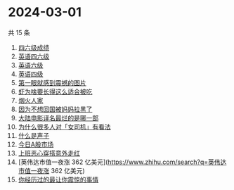 # 2024-03-01

共 15 条

<!-- BEGIN -->
<!-- 最后更新时间 Fri Mar 01 2024 16:09:54 GMT+0800 (China Standard Time) -->

1. [四六级成绩](https://www.zhihu.com/search?q=四六级成绩)
1. [英语四六级](https://www.zhihu.com/search?q=英语四六级)
1. [英语六级](https://www.zhihu.com/search?q=英语六级)
1. [英语四级](https://www.zhihu.com/search?q=英语四级)
1. [第一眼就感到震撼的图片](https://www.zhihu.com/search?q=第一眼就感到震撼的图片)
1. [虾为啥要长得这么适合被吃](https://www.zhihu.com/search?q=虾为啥要长得这么适合被吃)
1. [烟火人家](https://www.zhihu.com/search?q=烟火人家)
1. [因为不想回国被妈妈拉黑了](https://www.zhihu.com/search?q=因为不想回国被妈妈拉黑了)
1. [大陆电影译名最烂的是哪一部](https://www.zhihu.com/search?q=大陆电影译名最烂的是哪一部)
1. [为什么很多人对「女司机」有看法](https://www.zhihu.com/search?q=为什么很多人对「女司机」有看法)
1. [什么是声子](https://www.zhihu.com/search?q=什么是声子)
1. [今日A股市场](https://www.zhihu.com/search?q=今日A股市场)
1. [上班恶心穿搭意外走红](https://www.zhihu.com/search?q=上班恶心穿搭意外走红)
1. [英伟达市值一夜涨 362 亿美元](https://www.zhihu.com/search?q=英伟达市值一夜涨
   362 亿美元)
1. [你经历过的最让你震惊的事情](https://www.zhihu.com/search?q=你经历过的最让你震惊的事情)

<!-- END -->
